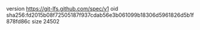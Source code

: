 version https://git-lfs.github.com/spec/v1
oid sha256:fd2015b08f72505187f937cdab56e3b061099b18306d5961826d5b1f878fd86c
size 24502
